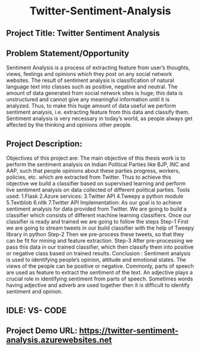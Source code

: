 <h1 align="center">Twitter-Sentiment-Analysis </h1>


## Project Title: Twitter Sentiment Analysis 

## Problem Statement/Opportunity 

Sentiment Analysis is a process of extracting feature from user’s thoughts, views, feelings and opinions which they post on any social network websites. The result of sentiment analysis is classification of natural language text into classes such as positive, negative and neutral. The amount of data generated from social network sites is huge; this data is unstructured and cannot give any meaningful information until it is analyzed. Thus, to make this huge amount of data useful we perform sentiment analysis, i.e. extracting feature from this data and classify them. Sentiment analysis is very necessary in today’s world, as people always get affected by the thinking and opinions other people.

## Project Description:

Objectives of this project are: The main objective of this thesis work is to perform the sentiment analysis on Indian Political Parties like BJP, INC and AAP, such that people opinions about these parties progress, workers, policies, etc. which are extracted from Twitter. Thus to achieve this objective we build a classifier based on supervised learning and perform live sentiment analysis on data collected of different political parties. Tools used: 1.Flask 2.Azure services: 3.Twitter API 4.Tweepy a python module 5.Textblob 6.nltk 7.Twitter API Implementation: As our goal is to achieve sentiment analysis for data provided from Twitter. We are going to build a classifier which consists of different machine learning classifiers. Once our classifier is ready and trained we are going to follow the steps Step-1 First we are going to stream tweets in our build classifier with the help of Tweepy library in python Step-2 Then we pre-process these tweets, so that they can be fit for mining and feature extraction. Step-3 After pre-processing we pass this data in our trained classifier, which then classify them into positive or negative class based on trained results. Conclusion : Sentiment analysis is used to identifying people’s opinion, attitude and emotional states. The views of the people can be positive or negative. Commonly, parts of speech are used as feature to extract the sentiment of the text. An adjective plays a crucial role in identifying sentiment from parts of speech. Sometimes words having adjective and adverb are used together then it is difficult to identify sentiment and opinion.

## IDLE: VS- CODE

## Project Demo URL: https://twitter-sentiment-analysis.azurewebsites.net




